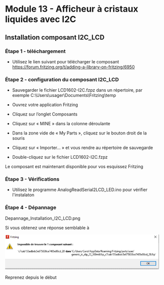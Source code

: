 # Module 13 - Afficheur à cristaux liquides avec I2C

## Installation composant I2C_LCD

### Étape 1 - téléchargement

- Utilisez le lien suivant pour télécharger le composant
https://forum.fritzing.org/t/adding-a-library-on-fritzing/6950

### Étape 2 - configuration du composant I2C_LCD

- Sauvegarder le fichier LCD1602-I2C.fzpz dans un répertoire, par exemple  C:\Users\usager\Documents\Fritzing\temp

- Ouvrez votre application Fritzing

- Cliquez sur l’onglet Composants

- Cliquez sur « MINE » dans la colonne déroulante

- Dans la zone vide de « My Parts », cliquez sur le bouton droit de la souris

- Cliquez sur « Importer… » et vous rendre au répertoire de sauvegarde

- Double-cliquez sur le fichier LCD1602-I2C.fzpz

Le composant est maintenant disponible pour vos esquissez Fritzing

### Étape 3 - Vérifications

- Utilisez le programme AnalogReadSerial2LCD_LED.ino pour vérifier l'instalaton

### Étape 4 - Dépannage

Depannage_Installation_I2C_LCD.png

Si vous obtenez une réponse semblable à

![Montage LCD](img/Depannage_Installation_I2C_LCD.png)
 
Reprenez depuis le début
